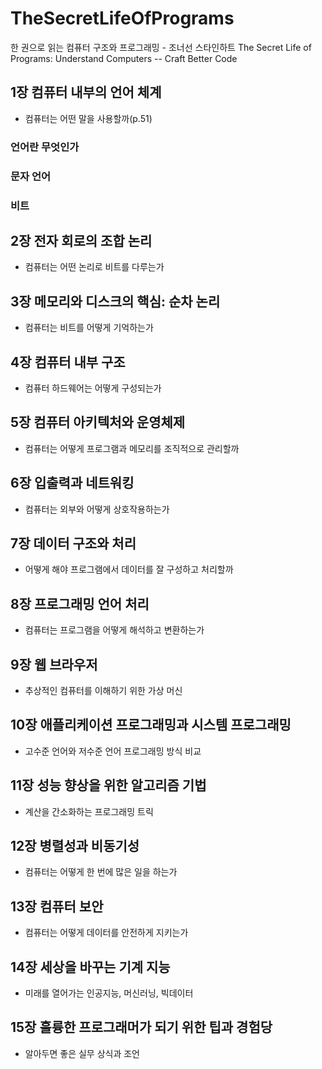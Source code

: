 # TheSecretLifeOfPrograms
한 권으로 읽는 컴퓨터 구조와 프로그래밍 - 조너선 스타인하트
The Secret Life of Programs: Understand Computers -- Craft Better Code


## 1장 컴퓨터 내부의 언어 체계
- 컴퓨터는 어떤 말을 사용할까(p.51)

### 언어란 무엇인가

### 문자 언어

### 비트



## 2장 전자 회로의 조합 논리
- 컴퓨터는 어떤 논리로 비트를 다루는가



## 3장 메모리와 디스크의 핵심: 순차 논리
- 컴퓨터는 비트를 어떻게 기억하는가



## 4장 컴퓨터 내부 구조
- 컴퓨터 하드웨어는 어떻게 구성되는가



## 5장 컴퓨터 아키텍처와 운영체제
- 컴퓨터는 어떻게 프로그램과 메모리를 조직적으로 관리할까



## 6장 입출력과 네트워킹
- 컴퓨터는 외부와 어떻게 상호작용하는가



## 7장 데이터 구조와 처리
- 어떻게 해야 프로그램에서 데이터를 잘 구성하고 처리할까



## 8장 프로그래밍 언어 처리
- 컴퓨터는 프로그램을 어떻게 해석하고 변환하는가



## 9장 웹 브라우저
- 추상적인 컴퓨터를 이해하기 위한 가상 머신



## 10장 애플리케이션 프로그래밍과 시스템 프로그래밍
- 고수준 언어와 저수준 언어 프로그래밍 방식 비교



## 11장 성능 향상을 위한 알고리즘 기법
- 계산을 간소화하는 프로그래밍 트릭



## 12장 병렬성과 비동기성
- 컴퓨터는 어떻게 한 번에 많은 일을 하는가



## 13장 컴퓨터 보안
- 컴퓨터는 어떻게 데이터를 안전하게 지키는가



## 14장 세상을 바꾸는 기계 지능
- 미래를 열어가는 인공지능, 머신러닝, 빅데이터



## 15장 훌륭한 프로그래머가 되기 위한 팁과 경험당
- 알아두면 좋은 실무 상식과 조언



